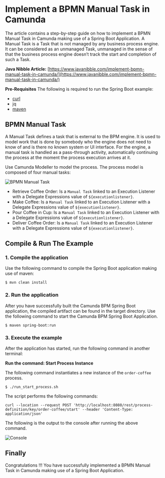 # Implement a BPMN Manual Task in Camunda
The article contains a step-by-step guide on how to implement a BPMN Manual Task in Camunda making use of a Spring Boot Application. A Manual Task is a Task that is not managed by any business process engine. It can be considered as an unmanaged Task, unmanaged in the sense of that the business process engine doesn’t track the start and completion of such a Task.

**Java Nibble Article:** [https://www.javanibble.com/implement-bpmn-manual-task-in-camunda/](https://www.javanibble.com/implement-bpmn-manual-task-in-camunda/)

**Pre-Requisites**
The following is required to run the Spring Boot example:
* [curl](https://www.javanibble.com/how-to-install-curl-on-macos-using-homebrew/)
* jq
* [maven](https://www.javanibble.com/how-to-install-maven-on-macos-using-homebrew/)

## BPMN Manual Task
A Manual Task defines a task that is external to the BPM engine. It is used to model work that is done by somebody who the engine does not need to know of and is there no known system or UI interface. For the engine, a manual task is handled as a pass-through activity, automatically continuing the process at the moment the process execution arrives at it.

Use Camunda Modeller to model the process. The process model is composed of four manual tasks:

![BPMN Manual Task](https://www.javanibble.com//assets/images/posts/bpmn-manual-task/camunda-bpmn-manual-task.png)

* Retrieve Coffee Order: Is a `Manual Task` linked to an Execution Listener with a Delegate Expressions value of `${executionlistener}`.
* Make Coffee: Is a `Manual Task` linked to an Execution Listener with a Delegate Expressions value of `${executionlistener}`.
* Pour Coffee in Cup: Is a `Manual Task` linked to an Execution Listener with a Delegate Expressions value of `${executionlistener}`.
* Deliver Coffee Order: Is a `Manual Task` linked to an Execution Listener with a Delegate Expressions value of `${executionlistener}`.


## Compile & Run The Example

### 1. Compile the application
Use the following command to compile the Spring Boot application making use of maven:

```shell
$ mvn clean install
```

### 2. Run the application
After you have successfully built the Camunda BPM Spring Boot application, the compiled artifact can be found in the
target directory. Use the following command to start the Camunda BPM Spring Boot Application.

```shell
$ maven spring-boot:run
```

### 3. Execute the example
After the application has started, run the following command in another terminal:

**Run the command: Start Process Instance**

The following command instantiates a new instance of the `order-coffee` process.

```shell
$ ./run_start_process.sh
```

The script performs the following commands:

```shell
curl --location --request POST 'http://localhost:8080/rest/process-definition/key/order-coffee/start' --header 'Content-Type: application/json'
``` 

The following is the output to the console after running the above command.

![Console](https://www.javanibble.com/assets/images/posts/bpmn-manual-task/console-camunda-bpmn-manual-task.png)

## Finally
Congratulations !!! You have successfully implemented a BPMN Manual Task in Camunda making use of a Spring Boot Application.